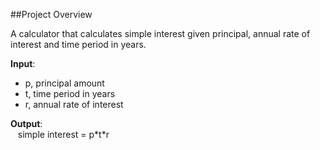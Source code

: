 ##Project Overview

A calculator that calculates simple interest given principal, annual rate of interest and time period in years.

**Input**:
   - p, principal amount
   - t, time period in years
   - r, annual rate of interest
     
**Output**:
   <br>&nbsp;&nbsp;&nbsp;simple interest = p\*t\*r
